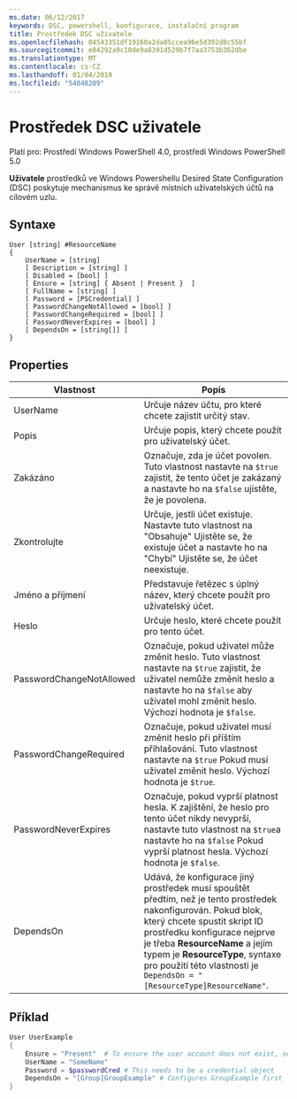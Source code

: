 ```yaml
---
ms.date: 06/12/2017
keywords: DSC, powershell, konfigurace, instalační program
title: Prostředek DSC uživatele
ms.openlocfilehash: 04543351df19160a2da05ccea96e5d392d8c55bf
ms.sourcegitcommit: e04292a9c10de9a8391d529b7f7aa3753b362dbe
ms.translationtype: MT
ms.contentlocale: cs-CZ
ms.lasthandoff: 01/04/2019
ms.locfileid: "54048209"
---
```

# <a name="dsc-user-resource"></a>Prostředek DSC uživatele

Platí pro: Prostředí Windows PowerShell 4.0, prostředí Windows PowerShell 5.0

**Uživatele** prostředků ve Windows Powershellu Desired State Configuration (DSC) poskytuje mechanismus ke správě místních uživatelských účtů na cílovém uzlu.

## <a name="syntax"></a>Syntaxe

```
User [string] #ResourceName
{
    UserName = [string]
    [ Description = [string] ]
    [ Disabled = [bool] ]
    [ Ensure = [string] { Absent | Present }  ]
    [ FullName = [string] ]
    [ Password = [PSCredential] ]
    [ PasswordChangeNotAllowed = [bool] ]
    [ PasswordChangeRequired = [bool] ]
    [ PasswordNeverExpires = [bool] ]
    [ DependsOn = [string[]] ]
}
```

## <a name="properties"></a>Properties

|  Vlastnost  |  Popis   |
|---|---|
| UserName| Určuje název účtu, pro které chcete zajistit určitý stav.|
| Popis| Určuje popis, který chcete použít pro uživatelský účet.|
| Zakázáno| Označuje, zda je účet povolen. Tuto vlastnost nastavte na `$true` zajistit, že tento účet je zakázaný a nastavte ho na `$false` ujistěte, že je povolena.|
| Zkontrolujte| Určuje, jestli účet existuje. Nastavte tuto vlastnost na "Obsahuje" Ujistěte se, že existuje účet a nastavte ho na "Chybí" Ujistěte se, že účet neexistuje.|
| Jméno a příjmení| Představuje řetězec s úplný název, který chcete použít pro uživatelský účet.|
| Heslo| Určuje heslo, které chcete použít pro tento účet. |
| PasswordChangeNotAllowed| Označuje, pokud uživatel může změnit heslo. Tuto vlastnost nastavte na `$true` zajistit, že uživatel nemůže změnit heslo a nastavte ho na `$false` aby uživatel mohl změnit heslo. Výchozí hodnota je `$false`.|
| PasswordChangeRequired| Označuje, pokud uživatel musí změnit heslo při příštím přihlašování. Tuto vlastnost nastavte na `$true` Pokud musí uživatel změnit heslo. Výchozí hodnota je `$true`.|
| PasswordNeverExpires| Označuje, pokud vyprší platnost hesla. K zajištění, že heslo pro tento účet nikdy nevyprší, nastavte tuto vlastnost na `$true`a nastavte ho na `$false` Pokud vyprší platnost hesla. Výchozí hodnota je `$false`.|
| DependsOn | Udává, že konfigurace jiný prostředek musí spouštět předtím, než je tento prostředek nakonfigurován. Pokud blok, který chcete spustit skript ID prostředku konfigurace nejprve je třeba **ResourceName** a jejím typem je **ResourceType**, syntaxe pro použití této vlastnosti je `DependsOn = "[ResourceType]ResourceName"`.|

## <a name="example"></a>Příklad

```powershell
User UserExample
{
    Ensure = "Present"  # To ensure the user account does not exist, set Ensure to "Absent"
    UserName = "SomeName"
    Password = $passwordCred # This needs to be a credential object
    DependsOn = "[Group]GroupExample" # Configures GroupExample first
}
```